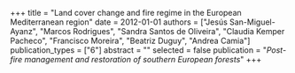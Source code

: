 +++
title = "Land cover change and fire regime in the European Mediterranean region"
date = 2012-01-01
authors = ["Jesús San-Miguel-Ayanz", "Marcos Rodrigues", "Sandra Santos de Oliveira", "Claudia Kemper Pacheco", "Francisco Moreira", "Beatriz Duguy", "Andrea Camia"]
publication_types = ["6"]
abstract = ""
selected = false
publication = "*Post-fire management and restoration of southern European forests*"
+++

